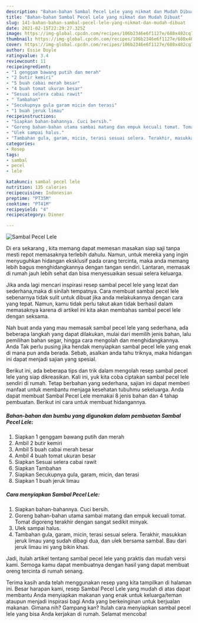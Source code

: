 ```yaml
---
description: "Bahan-bahan Sambal Pecel Lele yang nikmat dan Mudah Dibuat"
title: "Bahan-bahan Sambal Pecel Lele yang nikmat dan Mudah Dibuat"
slug: 141-bahan-bahan-sambal-pecel-lele-yang-nikmat-dan-mudah-dibuat
date: 2021-02-15T22:29:27.325Z
image: https://img-global.cpcdn.com/recipes/106b2346e6f1127e/680x482cq70/sambal-pecel-lele-foto-resep-utama.jpg
thumbnail: https://img-global.cpcdn.com/recipes/106b2346e6f1127e/680x482cq70/sambal-pecel-lele-foto-resep-utama.jpg
cover: https://img-global.cpcdn.com/recipes/106b2346e6f1127e/680x482cq70/sambal-pecel-lele-foto-resep-utama.jpg
author: Essie Doyle
ratingvalue: 3.4
reviewcount: 11
recipeingredient:
- "1 genggam bawang putih dan merah"
- "2 butir kemiri"
- "5 buah cabai merah besar"
- "4 buah tomat ukuran besar"
- "Sesuai selera cabai rawit"
- " Tambahan"
- "Secukupnya gula garam micin dan terasi"
- "1 buah jeruk limau"
recipeinstructions:
- "Siapkan bahan-bahannya. Cuci bersih."
- "Goreng bahan-bahan utama sambai matang dan empuk kecuali tomat. Tomat digoreng terakhir dengan sangat sedikit minyak."
- "Ulek sampai halus."
- "Tambahan gula, garam, micin, terasi sesuai selera. Terakhir, masukkan jeruk limau yang sudah dibagi dua, dan ulek bersama sambal. Bau dari jeruk limau ini yang bikin khas."
categories:
- Resep
tags:
- sambal
- pecel
- lele

katakunci: sambal pecel lele 
nutrition: 135 calories
recipecuisine: Indonesian
preptime: "PT35M"
cooktime: "PT41M"
recipeyield: "4"
recipecategory: Dinner

---
```



![Sambal Pecel Lele](https://img-global.cpcdn.com/recipes/106b2346e6f1127e/680x482cq70/sambal-pecel-lele-foto-resep-utama.jpg)

Di era  sekarang , kita memang dapat memesan masakan siap saji tanpa mesti repot memasaknya terlebih dahulu. Namun, untuk mereka yang ingin menyuguhkan hidangan eksklusif pada orang tercinta, maka anda memang lebih bagus menghidangkannya dengan tangan sendiri. Lantaran, memasak di rumah jauh lebih sehat dan bisa menyesuaikan sesuai selera keluarga.

Jika anda lagi mencari inspirasi resep sambal pecel lele yang lezat dan sederhana,maka di sinilah tempatnya. Cara membuat sambal pecel lele  sebenarnya tidak sulit untuk dibuat jika anda melakukannya dengan cara yang tepat. Namun, kamu tidak perlu takut akan tidak berhasil dalam memasaknya 
karena di artikel ini kita akan membahas sambal pecel lele dengan seksama.  



Nah buat anda yang mau memasak sambal pecel lele yang sederhana, ada beberapa langkah yang dapat dilakukan, mulai dari memilih jenis bahan, lalu pemilihan bahan segar, hingga cara mengolah dan menghidangkannya. Anda Tak perlu pusing jika hendak menyiapkan sambal pecel lele yang enak di mana pun anda berada. Sebab, asalkan anda  tahu triknya, maka hidangan ini dapat menjadi sajian yang spesial.

Berikut ini, ada beberapa tips dan trik dalam mengolah resep sambal pecel lele yang siap dikreasikan. Kali ini, yuk kita coba ciptakan sambal pecel lele sendiri di rumah. Tetap berbahan yang sederhana, sajian ini dapat memberi manfaat untuk membantu menjaga kesehatan tubuhmu sekeluarga. Anda dapat membuat Sambal Pecel Lele memakai 8 jenis bahan dan 4 tahap pembuatan. Berikut ini cara untuk membuat hidangannya.

<!--inarticleads1-->

##### Bahan-bahan dan bumbu yang digunakan dalam pembuatan Sambal Pecel Lele:

1. Siapkan 1 genggam bawang putih dan merah
1. Ambil 2 butir kemiri
1. Ambil 5 buah cabai merah besar
1. Ambil 4 buah tomat ukuran besar
1. Siapkan Sesuai selera cabai rawit
1. Siapkan  Tambahan
1. Siapkan Secukupnya gula, garam, micin, dan terasi
1. Siapkan 1 buah jeruk limau




<!--inarticleads2-->

##### Cara menyiapkan Sambal Pecel Lele:

1. Siapkan bahan-bahannya. Cuci bersih.
1. Goreng bahan-bahan utama sambai matang dan empuk kecuali tomat. Tomat digoreng terakhir dengan sangat sedikit minyak.
1. Ulek sampai halus.
1. Tambahan gula, garam, micin, terasi sesuai selera. Terakhir, masukkan jeruk limau yang sudah dibagi dua, dan ulek bersama sambal. Bau dari jeruk limau ini yang bikin khas.




Jadi, itulah artikel tentang  sambal pecel lele  yang praktis dan mudah versi kami. Semoga kamu dapat membuatnya dengan hasil yang dapat membuat oreng tercinta di rumah senang. 

Terima kasih anda telah menggunakan resep yang kita tampilkan di halaman ini. Besar harapan kami, resep  Sambal Pecel Lele yang mudah di atas dapat membantu Anda menyiapkan makanan yang enak untuk keluarga/teman ataupun menjadi inspirasi bagi Anda yang berkeinginan untuk berjualan makanan. Gimana nih? Gampang kan? Itulah cara menyiapkan sambal pecel lele yang bisa Anda kerjakan di rumah. Selamat mencoba!

